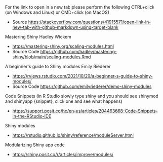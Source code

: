 For the link to open in a new tab please perform the following CTRL+click (on Windows and Linux) or CMD+click (on MacOS)
* Source https://stackoverflow.com/questions/41915571/open-link-in-new-tab-with-github-markdown-using-target-blank

Mastering Shiny Hadley Wickem 
* https://mastering-shiny.org/scaling-modules.html
* Source Code https://github.com/hadley/mastering-shiny/blob/main/scaling-modules.Rmd

A beginner's guide to Shiny modules Emily Riederer
* https://rviews.rstudio.com/2021/10/20/a-beginner-s-guide-to-shiny-modules/
* Source Code https://github.com/emilyriederer/demo-shiny-modules

Code Snippets (in R Studio slowly type shiny and you should see shinymod and shinyapp {snippet}, click one and see what happens)
* https://support.posit.co/hc/en-us/articles/204463668-Code-Snippets-in-the-RStudio-IDE

Shiny modules
* https://rstudio.github.io/shiny/reference/moduleServer.html

Modularizing Shiny app code
* https://shiny.posit.co/r/articles/improve/modules/
